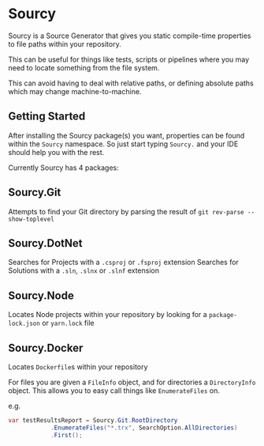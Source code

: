 # Sourcy

Sourcy is a Source Generator that gives you static compile-time properties to file paths within your repository.

This can be useful for things like tests, scripts or pipelines where you may need to locate something from the file system.

This can avoid having to deal with relative paths, or defining absolute paths which may change machine-to-machine.

## Getting Started
After installing the Sourcy package(s) you want, properties can be found within the `Sourcy` namespace. So just start typing `Sourcy.` and your IDE should help you with the rest.

Currently Sourcy has 4 packages:

## Sourcy.Git
Attempts to find your Git directory by parsing the result of `git rev-parse --show-toplevel`

## Sourcy.DotNet
Searches for Projects with a `.csproj` or `.fsproj` extension
Searches for Solutions with a `.sln`, `.slnx` or `.slnf` extension

## Sourcy.Node
Locates Node projects within your repository by looking for a `package-lock.json` or `yarn.lock` file

## Sourcy.Docker
Locates `Dockerfile`s within your repository

For files you are given a `FileInfo` object, and for directories a `DirectoryInfo` object. This allows you to easy call things like `EnumerateFiles` on.

e.g.
```csharp
var testResultsReport = Sourcy.Git.RootDirectory
            .EnumerateFiles("*.trx", SearchOption.AllDirectories)
            .First();
```